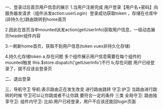 一、登录过后首页用户信息的展示
1.当用户注册完成 用户登录【用户名+密码】向服务器发请求（组件派发action:userLogin）登录成功获取token ，存储在仓库中(非持久化)路由跳转到home首页

2.因此在首页当中mounted派发action(getUserInfo)获取用户信息，一级动态展示header组件内容

3.一刷新home首页，获取不到用户信息(token vuex非持久化存储)

4.持久化存储token
a,存在问题 
多个组件展示用户信息需要在每个组件的mounted触发 this.$store.dispatch('getUserInfo')不行
b,存在问题
用户已经登录了，就不应该会登录页

二、退出登录

三、导航守卫
导航:表示路由正在发生改变 进行路由跳转
守卫:护卫 当路由进行跳转的时候 守卫可以让你跳或者不让你跳  要符合一定的条件
三类
全局守卫:
路由独享守卫:
组件内守卫:
比如:用户已经登录，用户不应该还能回login页面